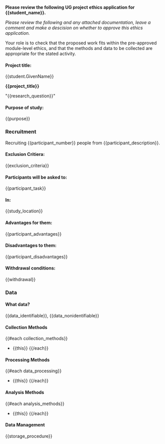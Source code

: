 **Please review the following UG project ethics application for {{student_name}}.**

_Please review the following and any attached documentation, leave a comment and make a descision on whether to approve this ethics application._

Your role is to check that the proposed work fits within the pre-approved module-level ethics, and that the methods and data to be collected are appropriate for the stated activity.

#### Project title:

{{student.GivenName}}

**{{project_title}}**

"{{research_question}}"

#### Purpose of study:

{{purpose}}

### Recruitment

Recruiting {{participant_number}} people from {{participant_description}}.

#### Exclusion Critiera:

{{exclusion_criteria}}

#### Participants will be asked to:

{{participant_task}}

#### In:

{{study_location}}

#### Advantages for them:

{{participant_advantages}}

#### Disadvantages to them:

{{participant_disadvantages}}

#### Withdrawal conditions:

{{withdrawal}}

### Data

#### What data?

{{data_identifiable}}, {{data_nonidentifiable}}

#### Collection Methods

{{#each collection_methods}}

- {{this}}
  {{/each}}

#### Processing Methods

{{#each data_processing}}

- {{this}}
  {{/each}}

#### Analysis Methods

{{#each analysis_methods}}

- {{this}}
  {{/each}}

#### Data Management

{{storage_procedure}}
